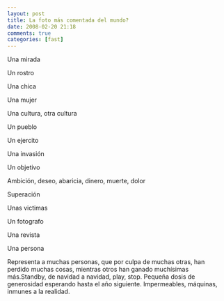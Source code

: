 ```yaml
---
layout: post
title: La foto más comentada del mundo?
date: 2008-02-20 21:18
comments: true
categories: [fast]
---
```

Una mirada

Un rostro

Una chica

Una mujer

Una cultura, otra cultura

Un pueblo

Un ejercito

Una invasión

Un objetivo

Ambición, deseo, abaricia, dinero, muerte, dolor

Superación

Unas victimas

Un fotografo

Una revista

Una persona

Representa a muchas personas, que por culpa de muchas otras, han perdido muchas cosas, mientras otros han ganado muchísimas más.Standby, de navidad a navidad, play, stop. Pequeña dosis de generosidad esperando hasta el año siguiente. Impermeables, máquinas, inmunes a la realidad.
